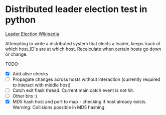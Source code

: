 # Distributed leader election test in python

[Leader Election Wikipedia](https://en.wikipedia.org/wiki/Leader_election)

Attempting to write a distributed system that elects a leader, keeps track of which host_ID's are at which host. Recalculate when certain hosts go down or change.

TODO:
- [x] Add alive checks
- [ ] Propagate changes across hosts without interaction (currently required to interact with middle host)
- [ ] Catch exit flask thread. Current main catch event is not hit.
- [ ] Other bits :)
- [x] MD5 hash host and port to map - checking if host already exists. Warning: Collisions possible in MD5 hashing